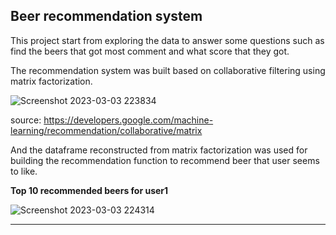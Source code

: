 ## Beer recommendation system 
This project start from exploring the data to answer some questions such as 
find the beers that got most comment and what score that they got. 

The recommendation system was built based on collaborative filtering using matrix factorization. 



![Screenshot 2023-03-03 223834](https://user-images.githubusercontent.com/123642022/222762945-5a15b406-e8f5-469d-a567-81d14f4e1422.png)

source: https://developers.google.com/machine-learning/recommendation/collaborative/matrix

And the dataframe reconstructed from matrix factorization was used for building the recommendation function to recommend beer that user seems to like. 

**Top 10 recommended beers for user1**


![Screenshot 2023-03-03 224314](https://user-images.githubusercontent.com/123642022/222765442-17b2192d-189c-4825-b99b-3d5425bae154.png)

____

